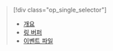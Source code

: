> [!div class="op_single_selector"]
> * [개요](../articles/sql-database/sql-database-xevent-db-diff-from-svr.md)
> * [링 버퍼](../articles/sql-database/sql-database-xevent-code-ring-buffer.md)
> * [이벤트 파일](../articles/sql-database/sql-database-xevent-code-event-file.md)
> 
> 

<!---HONumber=AcomDC_0608_2016-->